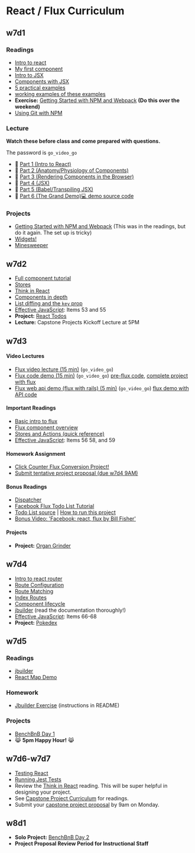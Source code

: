 # React / Flux Curriculum

## w7d1

### Readings
* [Intro to react][react-intro]
* [My first component][first-component]
* [Intro to JSX][react-jsx]
* [Components with JSX][jsx-components]
* [5 practical examples][react-examples]
* [working examples of these examples][examples]
* **Exercise:** [Getting Started with NPM and Webpack][npm-exercise] **(Do this over the weekend)**
* [Using Git with NPM][npm-git]

### Lecture
**Watch these before class and come prepared with questions.**

The password is `go_video_go`
* :movie_camera: [Part 1 (Intro to React)][lec-w7d1-01]
* :movie_camera: [Part 2 (Anatomy/Physiology of Components)][lec-w7d1-02]
* :movie_camera: [Part 3 (Rendering Components in the Browser)][lec-w7d1-03]
* :movie_camera: [Part 4 (JSX)][lec-w7d1-04]
* :movie_camera: [Part 5 (Babel/Transpiling JSX)][lec-w7d1-05]
* :movie_camera: [Part 6 (The Grand Demo)][lec-w7d1-06][:computer: demo source code][watch-demo]

### Projects
* [Getting Started with NPM and Webpack][npm-exercise] (This was in the readings, but do it again. The set up is tricky)
* [Widgets!][react-widgets]
* [Minesweeper][react-minesweeper]

[react-intro]: readings/intro.md
[first-component]: readings/my_first_component.md
[react-jsx]: readings/jsx.md
[jsx-components]: readings/components_with_jsx.md
[react-examples]: http://tutorialzine.com/2014/07/5-practical-examples-for-learning-facebooks-react-framework/
[npm-exercise]: readings/npm_reading.md
[npm-git]: readings/git_and_npm.md
[lec-w7d1-01]: https://vimeo.com/album/3686654/video/147897911
[lec-w7d1-02]: https://vimeo.com/album/3686654/video/147899305
[lec-w7d1-03]: https://vimeo.com/album/3686654/video/147900089
[lec-w7d1-04]: https://vimeo.com/album/3686654/video/147900661
[lec-w7d1-05]: https://vimeo.com/album/3686654/video/147900472
[lec-w7d1-06]: https://vimeo.com/album/3686654/video/147900885
[react-widgets]: projects/widgets
[react-minesweeper]: projects/react_minesweeper
[examples]: demos/five_examples
[watch-demo]: demos/watch_webpack_demo

## w7d2

* [Full component tutorial][react-tutorial]
* [Stores][store-reading]
* [Think in React][think-in-react]
* [Components in depth][components-in-depth]
* [List diffing and the `key` prop][keys-reading]
* [Effective JavaScript][effective-js]: Items 53 and 55
* **Project:** [React Todos][react-todo]
* **Lecture:** Capstone Projects Kickoff Lecture at 5PM

[react-tutorial]: https://zapier.com/engineering/react-js-tutorial-guide-gotchas/
[think-in-react]: http://facebook.github.io/react/docs/thinking-in-react.html
[components-in-depth]: readings/components_in_depth.md
[react-on-rails]: readings/react_on_rails.md
[keys-reading]: https://facebook.github.io/react/docs/reconciliation.html#list-wise-diff
[react-todo]: projects/todo_react
[separate-js-from-html]: readings/separate_javascript_from_html.md
[store-reading]: readings/stores.md

## w7d3

#### Video Lectures
* [Flux video lecture (15 min)][flux-lecture] (`go_video_go`)
* [Flux code demo (15 min)][flux-demo-screencast] (`go_video_go`)
  [pre-flux code][flux-demo-pre-flux], [complete project with flux][flux-demo-post-flux]
* [Flux web api demo (flux with rails) (5 min)][flux-api-screencast] (`go_video_go`)
  [flux demo with API code][flux-demo-with-api]

#### Important Readings
* [Basic intro to flux][flux-intro]
* [Flux component overview][flux-component-overview]
* [Stores and Actions (quick reference)][stores-and-actions]
* [Effective JavaScript][effective-js]: Items 56 58, and 59

#### Homework Assignment
* [Click Counter Flux Conversion Project!][click-counter-flux]
* [Submit tentative project proposal (due w7d4 9AM)][tentative-proposal]

#### Bonus Readings
* [Dispatcher][flux-dispatcher]
* [Facebook Flux Todo List Tutorial][flux-todo-tutorial]
* [Todo List source][flux-todo-source] | [How to run this project][how-to-run]
* [Bonus Video: 'Facebook: react, flux by Bill Fisher'][flux-video]

#### Projects
* **Project:** [Organ Grinder][organ-grinder]

[flux-api-screencast]: https://vimeo.com/163488310
[flux-demo-pre-flux]: demos/recipes_pre_flux
[flux-demo-post-flux]: demos/recipes_flux
[flux-demo-with-api]: demos/recipes_flux_api
[flux-lecture]: https://vimeo.com/163485520
[flux-demo-screencast]: https://vimeo.com/163486476
[click-counter-flux]: homeworks/flux_homework.md
[tentative-proposal]: readings/tentative-project-proposal.md
[flux-intro]: readings/intro_to_flux.md
[flux-video]: https://www.youtube.com/watch?v=Bic_sFiaNDI
[flux-todo-tutorial]: readings/todo_list_tutorial.md
[flux-todo-source]: https://github.com/facebook/flux/tree/master/examples/flux-todomvc/
[how-to-run]: readings/how_to_run.md
[flux-component-overview]: readings/component_overview.md
[flux-dispatcher]: https://facebook.github.io/flux/docs/dispatcher.html#content
[organ-grinder]: projects/organ_grinder
[stores-and-actions]: readings/stores_and_actions.md

## w7d4

* [Intro to react router][react-router-intro]
* [Route Configuration][route-configuration]
* [Route Matching][route-matching]
* [Index Routes][index-routes]
* [Component lifecycle][component-lifecycle]
* [jbuilder][jbuilder-link] (read the documentation thoroughly!)
* [Effective JavaScript][effective-js]: Items 66-68
* **Project:** [Pokedex][pokedex]


[react-router-intro]: https://github.com/reactjs/react-router/blob/master/docs/Introduction.md
[route-configuration]: https://github.com/reactjs/react-router/blob/master/docs/guides/RouteConfiguration.md
[route-matching]: https://github.com/reactjs/react-router/blob/master/docs/guides/RouteMatching.md
[index-routes]: https://github.com/reactjs/react-router/blob/master/docs/guides/IndexRoutes.md
[component-lifecycle]: https://facebook.github.io/react/docs/component-specs.html#lifecycle-methods
[jbuilder-link]: https://github.com/rails/jbuilder
[pokedex]: projects/pokedex

## w7d5

### Readings
* [jbuilder][jbuilder-link]
* [React Map Demo][react_map_demo]

### Homework
* [Jbuilder Exercise][jbuilder-demo] (instructions in README)

### Projects
* [BenchBnB Day 1][bench-bnb]
* :joy_cat: **5pm Happy Hour!** :joy_cat:

[bench-bnb]: projects/bench_bnb
[react_map_demo]: demos/react_map_demo
[jbuilder-link]: https://github.com/rails/jbuilder
[jbuilder-demo]: demos/jbuilder_demo

## w7d6-w7d7

* [Testing React][jest-basics]
* [Running Jest Tests][jest-config]
* Review the [Think in React][think-in-react] reading. This will be super helpful in designing your project.
* See [Capstone Project Curriculum][capstone-project-curriculum] for readings.
* Submit your [capstone project proposal][capstone-project-proposal] by 9am on Monday.

[capstone-project-curriculum]: https://github.com/appacademy/capstone-project-curriculum
[capstone-project-proposal]: https://github.com/appacademy/capstone-project-curriculum/blob/master/capstone-projects/capstone-project-proposal.md
[jest-basics]: readings/jest_basics.md
[jest-config]: readings/jest_config.md

## w8d1

* **Solo Project:** [BenchBnB Day 2][bench-bnb2]
* **Project Proposal Review Period for Instructional Staff**

[bench-bnb2]: projects/bench_bnb

[effective-js]: http://effectivejs.com/
